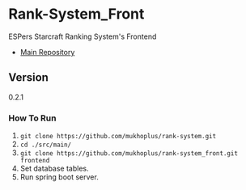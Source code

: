 # Rank-System_Front

ESPers Starcraft Ranking System's Frontend

- [Main Repository](https://github.com/mukhoplus/rank-system)

## Version

0.2.1

### How To Run

1. ``git clone https://github.com/mukhoplus/rank-system.git``
2. ``cd ./src/main/``
3. ``git clone https://github.com/mukhoplus/rank-system_front.git frontend``
4. Set database tables.
5. Run spring boot server.
